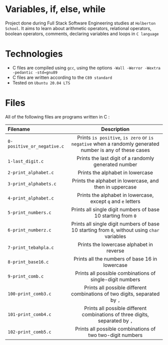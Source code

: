 # Variables, if, else, while
Project done during Full Stack Software Engineering studies at `Holberton School`. It aims to learn about arithmetic operators, relational operators, boolean operators, comments, declaring variables and loops in `C language`

# Technologies
- C files are compiled using `gcc`, using the options `-Wall -Werror -Wextra -pedantic -std=gnu89`
- C files are written according to the `C89 standard`
- Tested on `Ubuntu 20.04 LTS`

# Files
All of the following files are programs written in C :

|**Filename**|**Description**|
|:-------|:---------:|
|`0-positive_or_negative.c`|Prints `is positive`, `is zero` or `is negative` when a randomly generated number is any of these cases|
|`1-last_digit.c`|Prints the last digit of a randomly generated number|
|`2-print_alphabet.c`|Prints the alphabet in lowercase|
|`3-print_alphabets.c`|Prints the alphabet in lowercase, and then in uppercase|
|`4-print_alphabet.c`|Prints the alphabet in lowercase, except `q` and `e` letters|
|`5-print_numbers.c`|Prints all single digit numbers of base 10 starting from `0`|
|`6-print_numberz.c`|Prints all single digit numbers of base 10 starting from `0`, without using `char` variables|
|`7-print_tebahpla.c`|Prints the lowercase alphabet in reverse|
|`8-print_base16.c`|Prints all the numbers of base 16 in lowercase|
|`9-print_comb.c`|Prints all possible combinations of single-digit numbers|
|`100-print_comb3.c`|Prints all possible different combinations of two digits, separated by `,`|
|`101-print_comb4.c`|Prints all possible different combinations of three digits, separated by `,`|
|`102-print_comb5.c`|Prints all possible combinations of two two-digit numbers|
